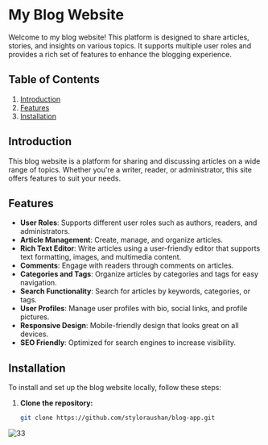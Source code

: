# My Blog Website

Welcome to my blog website! This platform is designed to share articles, stories, and insights on various topics. It supports multiple user roles and provides a rich set of features to enhance the blogging experience.

## Table of Contents

1. [Introduction](#introduction)
2. [Features](#features)
3. [Installation](#installation)

## Introduction

This blog website is a platform for sharing and discussing articles on a wide range of topics. Whether you're a writer, reader, or administrator, this site offers features to suit your needs.

## Features

- **User Roles**: Supports different user roles such as authors, readers, and administrators.
- **Article Management**: Create, manage, and organize articles.
- **Rich Text Editor**: Write articles using a user-friendly editor that supports text formatting, images, and multimedia content.
- **Comments**: Engage with readers through comments on articles.
- **Categories and Tags**: Organize articles by categories and tags for easy navigation.
- **Search Functionality**: Search for articles by keywords, categories, or tags.
- **User Profiles**: Manage user profiles with bio, social links, and profile pictures.
- **Responsive Design**: Mobile-friendly design that looks great on all devices.
- **SEO Friendly**: Optimized for search engines to increase visibility.

## Installation

To install and set up the blog website locally, follow these steps:

1. **Clone the repository:**
   ```bash
   git clone https://github.com/styloraushan/blog-app.git


![33](https://github.com/styloraushan/Blog-WebApp/assets/142259385/12910f86-621c-4ddb-a333-67239a271f16)
